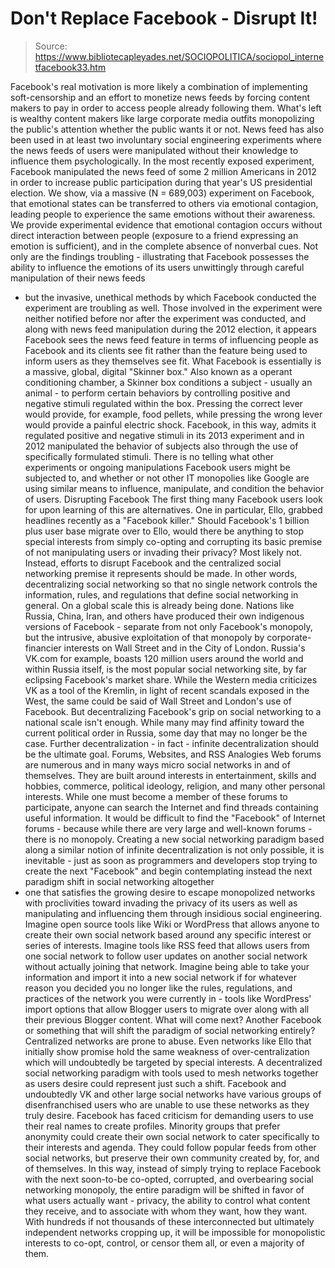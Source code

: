 # Don't Replace Facebook - Disrupt It!

> Source: https://www.bibliotecapleyades.net/SOCIOPOLITICA/sociopol_internetfacebook33.htm

Facebook's real motivation is
more likely a combination
of implementing soft-censorship and an effort to
monetize news feeds by forcing content makers to pay in
order to access people already following them.
What's left
is wealthy content makers like large corporate media outfits
monopolizing the public's attention whether the public wants
it or not.
News feed has also been used in
at least two involuntary social engineering experiments
where the news feeds of users were manipulated without their
knowledge to influence them psychologically. In the most
recently exposed experiment,
Facebook manipulated the news feed of some 2 million
Americans in 2012 in order to increase public
participation during that year's US presidential election.
We show, via a massive (N =
689,003) experiment on Facebook, that emotional states can
be transferred to others via emotional contagion, leading
people to experience the same emotions without their
awareness.
We provide experimental evidence that emotional
contagion occurs without direct interaction between people
(exposure to a friend expressing an emotion is sufficient),
and in the complete absence of nonverbal cues.
Not only are
the findings troubling - illustrating that Facebook
possesses the ability to influence the emotions of its users
unwittingly through careful manipulation of their news feeds
- but the invasive, unethical methods by which Facebook
conducted the experiment are troubling as well.
Those involved in the experiment
were neither notified before nor after the experiment was
conducted, and along with news feed manipulation during the
2012 election, it appears Facebook sees the news feed
feature in terms of influencing people as Facebook and its
clients see fit rather than the feature being used to inform
users as they themselves see fit.
What Facebook is essentially is a massive, global, digital
"Skinner box."
Also known as a operant conditioning chamber, a
Skinner box conditions a subject - usually an animal - to
perform certain behaviors by controlling positive and negative
stimuli regulated within the box. Pressing the correct lever
would provide, for example, food pellets, while pressing the
wrong lever would provide a painful electric shock.
Facebook, in this way, admits it regulated positive and negative
stimuli in its 2013 experiment and in 2012 manipulated the
behavior of subjects also through the use of specifically
formulated stimuli.
There is no telling what other experiments
or ongoing manipulations Facebook users might be subjected to,
and whether or not other IT monopolies like Google are using
similar means to influence, manipulate, and condition the
behavior of users.
Disrupting Facebook
The first thing many Facebook users look for upon learning of
this are alternatives.
One in particular,
Ello, grabbed headlines recently as a "Facebook killer."
Should Facebook's 1 billion plus user base migrate over to Ello,
would there be anything to stop special interests from simply
co-opting and corrupting its basic premise of not manipulating
users or invading their privacy? Most likely not.
Instead, efforts to disrupt Facebook and the centralized social
networking premise it represents should be made.
In other words,
decentralizing social networking so that no single network
controls the information, rules, and regulations that define
social networking in general.
On
a global scale this is already being done.
Nations like Russia,
China, Iran, and others have produced their own indigenous
versions of Facebook - separate from not only Facebook's
monopoly, but the intrusive, abusive exploitation of that
monopoly by corporate-financier interests on Wall Street and in
the City of London.
Russia's
VK.com
for example, boasts 120 million users around the world and
within Russia itself, is the most popular social networking
site, by far eclipsing Facebook's market share.
While the
Western media criticizes VK as a tool of the Kremlin, in light
of recent scandals exposed in the West, the same could be said
of Wall Street and London's use of Facebook.
But decentralizing Facebook's grip on social networking to a
national scale isn't enough.
While many may find affinity toward
the current political order in Russia, some day that may no
longer be the case.
Further decentralization - in fact -
infinite decentralization should be the ultimate goal.
Forums,
Websites, and RSS Analogies
Web
forums are numerous and in many ways micro social networks in
and of themselves.
They are built around interests in
entertainment, skills and hobbies, commerce, political ideology,
religion, and many other personal interests. While one must
become a member of these forums to participate, anyone can
search the Internet and find threads containing useful
information.
It would be difficult to find the "Facebook" of
Internet forums - because while there are very large and
well-known forums - there is no monopoly.
Creating a new social networking paradigm based along a similar
notion of infinite decentralization is not only possible, it is
inevitable - just as soon as programmers and developers stop
trying to create the next "Facebook" and begin contemplating
instead the next paradigm shift in social networking altogether
- one that satisfies the growing desire to escape monopolized
networks with proclivities toward invading the privacy of its
users as well as manipulating and influencing them through
insidious social engineering.
Imagine open source tools like
Wiki or
WordPress that allows
anyone to create their own social network based around any
specific interest or series of interests.
Imagine tools like
RSS
feed that allows users from one social network to follow user
updates on another social network without actually joining that
network.
Imagine being able to take your information and import
it into a new social network if for whatever reason you decided
you no longer like the rules, regulations, and practices of the
network you were currently in - tools like WordPress' import
options that allow Blogger users to migrate over along with all
their previous Blogger content.
What will come next? Another
Facebook or something that will shift the paradigm of social
networking entirely?
Centralized networks are prone to abuse.
Even networks like Ello that initially show promise hold the
same weakness of over-centralization which will undoubtedly be
targeted by special interests.
A decentralized social networking
paradigm with tools used to mesh networks together as users
desire could represent just such a shift.
Facebook and undoubtedly VK and other large social networks have
various groups of disenfranchised users who are unable to use
these networks as they truly desire.
Facebook has faced
criticism for demanding users to use their real names to create
profiles. Minority groups that prefer anonymity could create
their own social network to cater specifically to their
interests and agenda.
They could follow popular feeds from other
social networks, but preserve their own community created by,
for, and of themselves.
In this way, instead of simply trying to replace Facebook with
the next soon-to-be co-opted, corrupted, and overbearing social
networking monopoly, the entire paradigm will be shifted in
favor of what users actually want - privacy, the ability to
control what content they receive, and to associate with whom
they want, how they want.
With hundreds if not thousands of
these interconnected but ultimately independent networks
cropping up, it will be impossible for monopolistic interests to
co-opt, control, or censor them all, or even a majority of them.
